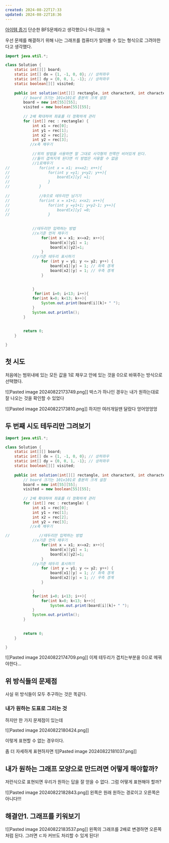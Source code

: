 ```yaml
---
created: 2024-08-22T17:33
updated: 2024-08-22T18:36
---
```


[아이템 줍기](https://school.programmers.co.kr/learn/courses/30/lessons/87694)
단순한 BFS문제라고 생각했으나 아니었음 ㅋ

우선 문제를 해결하기 위해 나는
그래프를 컴퓨터가 알아볼 수 있는 형식으로 그려야한다고 생각했다.


```java
import java.util.*;

class Solution {
    static int[][] board;
    static int[] dx = {1, -1, 0, 0}; // 상하좌우
    static int[] dy = {0, 0, 1, -1}; // 상하좌우
    static boolean[][] visited;
    
    public int solution(int[][] rectangle, int characterX, int characterY, int itemX, int itemY) {
        // board 크기는 101x101로 충분히 크게 설정
        board = new int[55][55];
        visited = new boolean[55][55];
        
        // 2배 확대하여 좌표를 더 정확하게 관리
        for (int[] rec : rectangle) {
            int x1 = rec[0];
            int y1 = rec[1];
            int x2 = rec[2];
            int y2 = rec[3];
           //x축 채우기
            
            //위의 방법을 사용하면 말 그대로 사각형의 안쪽만 비어있게 된다.
            //둘이 겹쳐지게 된다면 이 방법은 사용할 수 없음
            //1로채우기
//             for(int x = x1; x<=x2; x++){
//                 for(int y =y1; y<y2; y++){
//                     board[x][y] =1;
//                 }
//             }         
            
//             //0으로 테두리만 남기기
//             for(int x = x1+1; x<x2; x++){
//                 for(int y =y1+1; y<y2-1; y++){
//                     board[x][y] =0;
//                 }
            
            
            //테두리만 입력하는 방법
            //x기준 먼저 채우기
                for(int x = x1; x<=x2; x++){
                    board[x][y1] = 1;
                    board[x][y2]=1;
                }
            //y기준 테두리 표시하기
                for (int y = y1; y <= y2; y++) {
                    board[x1][y] = 1; // 좌측 경계
                    board[x2][y] = 1; // 우측 경계
                }

            
            }
             for(int i=0; i<13; i++){
            for(int k=0; k<13; k++){
                System.out.print(board[i][k]+ " ");
            }
            System.out.println();
        }
        
       
        return 0;
    }

}

```

## 첫 시도
처음에는 범위내에 있는 모든 값을 1로 채우고 안에 있는 것을 0으로 바꿔주는 방식으로 선택했다.

![[Pasted image 20240822173749.png]]
박스가 하나인 경우는 내가 원하는대로 잘 나오는 것을 확인할 수 있었다

![[Pasted image 20240822173810.png]]
하지만 여러개일땐 달랐다 엉어엉엉엉

## 두 번째 시도  테두리만 그려보기

```java
import java.util.*;

class Solution {
    static int[][] board;
    static int[] dx = {1, -1, 0, 0}; // 상하좌우
    static int[] dy = {0, 0, 1, -1}; // 상하좌우
    static boolean[][] visited;
    
    public int solution(int[][] rectangle, int characterX, int characterY, int itemX, int itemY) {
        // board 크기는 101x101로 충분히 크게 설정
        board = new int[55][55];
        visited = new boolean[55][55];
        
        // 2배 확대하여 좌표를 더 정확하게 관리
        for (int[] rec : rectangle) {
            int x1 = rec[0];
            int y1 = rec[1];
            int x2 = rec[2];
            int y2 = rec[3];
           //x축 채우기

//             //테두리만 입력하는 방법
            //x기준 먼저 채우기
                for(int x = x1; x<=x2; x++){
                    board[x][y1] = 1;
                    board[x][y2]=1;
                }
            //y기준 테두리 표시하기
                for (int y = y1; y <= y2; y++) {
                    board[x1][y] = 1; // 좌측 경계
                    board[x2][y] = 1; // 우측 경계
                }

            }
            for(int i=0; i<13; i++){
                for(int k=0; k<13; k++){
                    System.out.print(board[i][k]+ " ");
            }
            System.out.println();
        }
        
       
        return 0;
    }

}

```


![[Pasted image 20240822174709.png]]
이제 테두리가 겹치는부분을 0으로 메꿔야한다...


## 위 방식들의 문제점
사실 위 방식들이 모두 추구하는 것은 똑같다.

### 내가 원하는 도표로 그리는 것
하지만 한 가지 문제점이 있는데 

![[Pasted image 20240822180424.png]]

이렇게 표현할 수 없는 경우이다. 

좀 더 자세하게 표현하자면 
![[Pasted image 20240822181037.png]]

## 내가 원하는 그래프 모양으로 만드려면 어떻게 해야할까?
저런식으로 표현되면 우리가 원하는 답을 잘 얻을 수 없다. 그럼 어떻게 표현해야 할까?


![[Pasted image 20240822182843.png]]
왼쪽은 원래 원하는 경로이고 오른쪽은 아니다!!!

## 해결안1. 그래프를 키워보기
![[Pasted image 20240822183537.png]]
왼쪽의 그래프를 2배로 변경하면 오른쪽처럼 된다.
그러면 ㄷ자 커브도 처리할 수 있게 된다!

